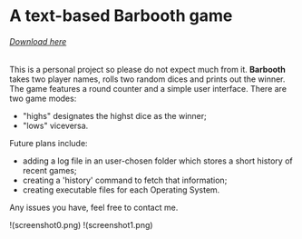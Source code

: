 # A text-based Barbooth game

###### [Download here](https://doc-0c-bo-docs.googleusercontent.com/docs/securesc/sv65r50kq81er2vfbb4b3up61nc7n6mh/q968jbrgitk221vcaip8n0s53dbo5auo/1546113600000/04440763987815842669/02790146061804020725/1nU2HN9zSqtbL5PpEQ9yUd0Nn-VqY_iVo?e=download&nonce=hakei1hpf3b34&user=02790146061804020725&hash=mfqiteqebc2h7ocq3eqa6qbircvqp7vn)

This is a personal project so please do not expect much from it. **Barbooth** takes two player names, rolls two random dices and prints out the winner. The game features a round counter and a simple user interface. There are two game modes:
- "highs" designates the highst dice as the winner; 
- "lows" viceversa.

Future plans include:
- adding a log file in an user-chosen folder which stores a short history of recent games;
- creating a 'history' command to fetch that information;
- creating executable files for each Operating System. 

Any issues you have, feel free to contact me.

!(screenshot0.png)
!(screenshot1.png)
